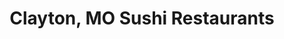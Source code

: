 ---
layout: city
title: Clayton, MO Sushi Restaurants
permalink: /missouri/clayton/
stateAbbr: MO
stateName: Missouri
cityName: Clayton
---